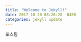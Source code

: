 ```yaml
---
title: "Welcome to Jekyll!"
date: 2017-10-20 08:26:28 -0400
categories: jekyll update
---
```


포스팅 
